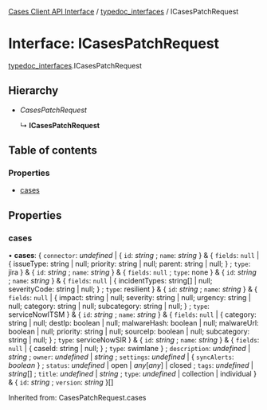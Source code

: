 [Cases Client API Interface](../cases_client_api.md) / [typedoc_interfaces](../modules/typedoc_interfaces.md) / ICasesPatchRequest

# Interface: ICasesPatchRequest

[typedoc_interfaces](../modules/typedoc_interfaces.md).ICasesPatchRequest

## Hierarchy

- *CasesPatchRequest*

  ↳ **ICasesPatchRequest**

## Table of contents

### Properties

- [cases](typedoc_interfaces.icasespatchrequest.md#cases)

## Properties

### cases

• **cases**: { `connector`: *undefined* \| { `id`: *string* ; `name`: *string*  } & { `fields`: ``null`` \| { issueType: string \| null; priority: string \| null; parent: string \| null; } ; `type`: jira  } & { `id`: *string* ; `name`: *string*  } & { `fields`: ``null`` ; `type`: none  } & { `id`: *string* ; `name`: *string*  } & { `fields`: ``null`` \| { incidentTypes: string[] \| null; severityCode: string \| null; } ; `type`: resilient  } & { `id`: *string* ; `name`: *string*  } & { `fields`: ``null`` \| { impact: string \| null; severity: string \| null; urgency: string \| null; category: string \| null; subcategory: string \| null; } ; `type`: serviceNowITSM  } & { `id`: *string* ; `name`: *string*  } & { `fields`: ``null`` \| { category: string \| null; destIp: boolean \| null; malwareHash: boolean \| null; malwareUrl: boolean \| null; priority: string \| null; sourceIp: boolean \| null; subcategory: string \| null; } ; `type`: serviceNowSIR  } & { `id`: *string* ; `name`: *string*  } & { `fields`: ``null`` \| { caseId: string \| null; } ; `type`: swimlane  } ; `description`: *undefined* \| *string* ; `owner`: *undefined* \| *string* ; `settings`: *undefined* \| { `syncAlerts`: *boolean*  } ; `status`: *undefined* \| open \| *any*[*any*] \| closed ; `tags`: *undefined* \| *string*[] ; `title`: *undefined* \| *string* ; `type`: *undefined* \| collection \| individual  } & { `id`: *string* ; `version`: *string*  }[]

Inherited from: CasesPatchRequest.cases

